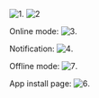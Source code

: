 ![1](https://github.com/user-attachments/assets/f8bde079-d3cc-49ed-8ee2-ee8a470cd604|width=400).
![2](https://github.com/user-attachments/assets/cee4ff53-ba50-4edb-880e-6dd6726d6296|width=400)

Online mode:
![3](https://github.com/user-attachments/assets/d22b87bb-0133-41f3-8131-866d4436cbcd|width=400).

Notification:
![4](https://github.com/user-attachments/assets/043ede70-a840-4aa6-a776-9089f42a87f1|width=400).

Offline mode:
![7](https://github.com/user-attachments/assets/3dafc479-8335-4f4d-98bd-1c8ede8ecfef|width=400).

App install page:
![6](https://github.com/user-attachments/assets/b4f4dc89-30fa-40f9-85c4-5656fb072509|width=400).
